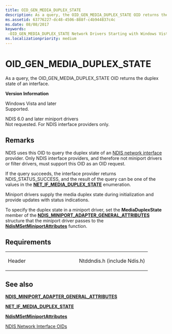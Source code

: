 ```yaml
---
title: OID_GEN_MEDIA_DUPLEX_STATE
description: As a query, the OID_GEN_MEDIA_DUPLEX_STATE OID returns the duplex state of an interface. Version Information Windows Vista and laterSupported. NDIS 6.0 and later miniport driversNot requested. For NDIS interface providers only.
ms.assetid: 63776227-dc48-4506-888f-c4b944837c4c
ms.date: 08/08/2017
keywords: 
 -OID_GEN_MEDIA_DUPLEX_STATE Network Drivers Starting with Windows Vista
ms.localizationpriority: medium
---
```


# OID\_GEN\_MEDIA\_DUPLEX\_STATE


As a query, the OID\_GEN\_MEDIA\_DUPLEX\_STATE OID returns the duplex state of an interface.

**Version Information**

<a href="" id="windows-vista-and-later"></a>Windows Vista and later  
Supported.

<a href="" id="ndis-6-0-and-later-miniport-drivers"></a>NDIS 6.0 and later miniport drivers  
Not requested. For NDIS interface providers only.

Remarks
-------

NDIS uses this OID to query the duplex state of an [NDIS network interface](https://docs.microsoft.com/windows-hardware/drivers/network/ndis-network-interfaces2) provider. Only NDIS interface providers, and therefore not miniport drivers or filter drivers, must support this OID as an OID request.

If the query succeeds, the interface provider returns NDIS\_STATUS\_SUCCESS, and the result of the query can be one of the values in the [**NET\_IF\_MEDIA\_DUPLEX\_STATE**](https://docs.microsoft.com/windows/desktop/api/ifdef/ne-ifdef-_net_if_media_duplex_state) enumeration.

Miniport drivers supply the media duplex state during initialization and provide updates with status indications.

To specify the duplex state in a miniport driver, set the **MediaDuplexState** member of the [**NDIS\_MINIPORT\_ADAPTER\_GENERAL\_ATTRIBUTES**](https://docs.microsoft.com/windows-hardware/drivers/ddi/content/ndis/ns-ndis-_ndis_miniport_adapter_general_attributes) structure that the miniport driver passes to the [**NdisMSetMiniportAttributes**](https://docs.microsoft.com/windows-hardware/drivers/ddi/content/ndis/nf-ndis-ndismsetminiportattributes) function.

Requirements
------------

<table>
<colgroup>
<col width="50%" />
<col width="50%" />
</colgroup>
<tbody>
<tr class="odd">
<td><p>Header</p></td>
<td>Ntddndis.h (include Ndis.h)</td>
</tr>
</tbody>
</table>

## See also


[**NDIS\_MINIPORT\_ADAPTER\_GENERAL\_ATTRIBUTES**](https://docs.microsoft.com/windows-hardware/drivers/ddi/content/ndis/ns-ndis-_ndis_miniport_adapter_general_attributes)

[**NET\_IF\_MEDIA\_DUPLEX\_STATE**](https://docs.microsoft.com/windows/desktop/api/ifdef/ne-ifdef-_net_if_media_duplex_state)

[**NdisMSetMiniportAttributes**](https://docs.microsoft.com/windows-hardware/drivers/ddi/content/ndis/nf-ndis-ndismsetminiportattributes)

[NDIS Network Interface OIDs](https://docs.microsoft.com/windows-hardware/drivers/network/ndis-network-interface-oids)

 

 





